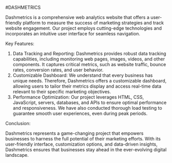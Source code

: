 #DASHMETRICS

Dashmetrics is a comprehensive web analytics website that offers a user-friendly platform to measure the success of marketing strategies and track website engagement. Our project employs cutting-edge technologies and incorporates an intuitive user interface for seamless navigation.

Key Features:

1) Data Tracking and Reporting: Dashmetrics provides robust data tracking capabilities, including monitoring web pages, images, videos, and other components. It 
   captures critical metrics, such as website traffic, bounce rates, conversion rates, and user behavior.
2) Customizable Dashboard: We understand that every business has unique needs. Therefore, Dashmetrics offers a customizable dashboard, allowing users to tailor 
   their metrics display and access real-time data relevant to their specific marketing objectives.
3) Performance Optimization: Our project leverages HTML, CSS, JavaScript, servers, databases, and APIs to ensure optimal performance and responsiveness. We have 
   also conducted thorough load testing to guarantee smooth user experiences, even during peak periods.

Conclusion:

Dashmetrics represents a game-changing project that empowers businesses to harness the full potential of their marketing efforts. With its user-friendly interface, customization options, and data-driven insights, Dashmetrics ensures that businesses stay ahead in the ever-evolving digital landscape.

